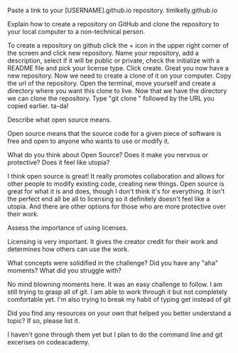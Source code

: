 Paste a link to your [USERNAME].github.io repository.
timlkelly.github.io

Explain how to create a repository on GitHub and clone the repository to your local computer to a non-technical person.

To create a repository on github click the + icon in the upper right corner of the screen and click new repository. Name your repository, add a description, select if it will be public or private, check the initialize with a README file and pick your license type. Click create. Great you now have a new repository. Now we need to create a clone of it on your computer.  Copy the url of the repository.  Open the terminal, move yourself and create a directory where you want this clone to live.  Now that we have the directory we can clone the repository.  Type "git clone " followed by the URL you copied earlier.  ta-da!

Describe what open source means.

Open source means that the source code for a given piece of software is free and open to anyone who wants to use or modify it.

What do you think about Open Source? Does it make you nervous or protective? Does it feel like utopia?

I think open source is great! It really promotes collaboration and allows for other people to modify existing code, creating new things.  Open source is great for what it is and does, though I don't think it's for everything. It isn't the perfect end all be all to licensing so it definitely doesn't feel like a utopia. And there are other options for those who are more protective over their work.

Assess the importance of using licenses.

Licensing is very important.  It gives the creator credit for their work and determines how others can use the work.

What concepts were solidified in the challenge? Did you have any "aha" moments? What did you struggle with?

No mind blowning moments here.  It was an easy challenge to follow.  I am still trying to grasp all of git.  I am able to work through it but not completely comfortable yet.  I'm also trying to break my habit of typing get instead of git

Did you find any resources on your own that helped you better understand a topic? If so, please list it.

I haven't gone through them yet but I plan to do the command line and git excerises on codeacademy.
